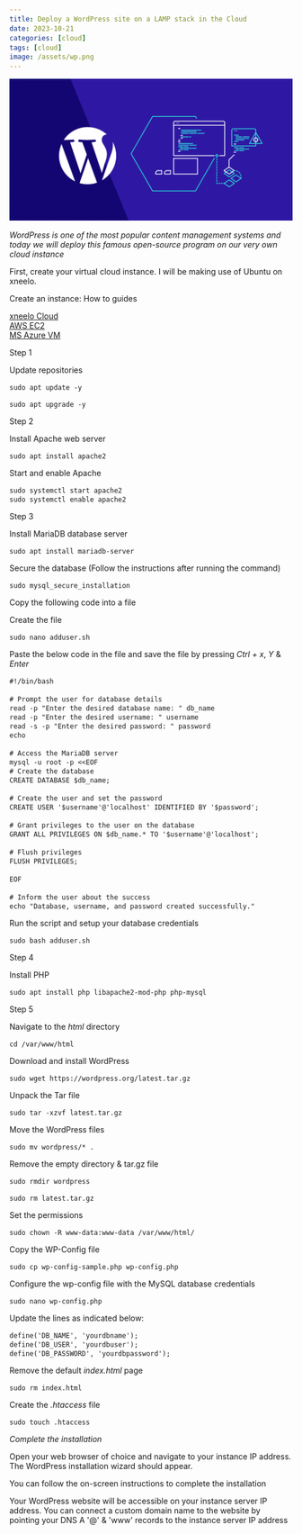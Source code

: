 ```yaml
---
title: Deploy a WordPress site on a LAMP stack in the Cloud
date: 2023-10-21
categories: [cloud]
tags: [cloud]
image: /assets/wp.png
---
```


![WordPress](/assets/wordpress.png)


*WordPress is one of the most popular content management systems and today we will deploy this famous open-source 
program on our very own cloud instance*

First, create your virtual cloud instance. I will be making use of Ubuntu on xneelo.

Create an instance: How to guides

<a href="https://xneelo.co.za/help-centre/cloud/create-an-instance" target="_blank">xneelo Cloud </a>  
<a href="https://docs.aws.amazon.com/efs/latest/ug/gs-step-one-create-ec2-resources.html" target="_blank">AWS EC2 </a>  
  <a href="https://cloud.google.com/compute/docs/instances/create-start-instance" target="_blank">MS Azure VM </a>


Step 1

Update repositories

```
sudo apt update -y
```

```
sudo apt upgrade -y
```


Step 2

Install Apache web server 

```
sudo apt install apache2
```

Start and enable Apache

```
sudo systemctl start apache2
sudo systemctl enable apache2
```

Step 3 

Install MariaDB database server 

```
sudo apt install mariadb-server
```

Secure the database (Follow the instructions after running the command)

```
sudo mysql_secure_installation
```

Copy the following code into a file 

Create the file

```
sudo nano adduser.sh
```

Paste the below code in the file and save the file by pressing *Ctrl + x*, *Y* & *Enter*

```
#!/bin/bash

# Prompt the user for database details
read -p "Enter the desired database name: " db_name
read -p "Enter the desired username: " username
read -s -p "Enter the desired password: " password
echo

# Access the MariaDB server
mysql -u root -p <<EOF
# Create the database
CREATE DATABASE $db_name;

# Create the user and set the password
CREATE USER '$username'@'localhost' IDENTIFIED BY '$password';

# Grant privileges to the user on the database
GRANT ALL PRIVILEGES ON $db_name.* TO '$username'@'localhost';

# Flush privileges
FLUSH PRIVILEGES;

EOF

# Inform the user about the success
echo "Database, username, and password created successfully."
```

Run the script and setup your database credentials 

```
sudo bash adduser.sh
```

Step 4

Install PHP

```
sudo apt install php libapache2-mod-php php-mysql
```

Step 5

Navigate to the *html* directory

```
cd /var/www/html
```

Download and install WordPress

```
sudo wget https://wordpress.org/latest.tar.gz
```

Unpack the Tar file 

```
sudo tar -xzvf latest.tar.gz
```

Move the WordPress files

```
sudo mv wordpress/* .
```

Remove the empty directory & tar.gz file

```
sudo rmdir wordpress
```

```
sudo rm latest.tar.gz
```

Set the permissions 

```
sudo chown -R www-data:www-data /var/www/html/
```

Copy the WP-Config file

```
sudo cp wp-config-sample.php wp-config.php
```

Configure the wp-config file with the MySQL database credentials 

```
sudo nano wp-config.php
```
Update the lines as indicated below:

```
define('DB_NAME', 'yourdbname');
define('DB_USER', 'yourdbuser');
define('DB_PASSWORD', 'yourdbpassword');
```

Remove the default *index.html* page

```
sudo rm index.html
```
Create the *.htaccess* file 

```
sudo touch .htaccess
```


*Complete the installation*

Open your web browser of choice and navigate to your instance IP address. 
The WordPress installation wizard should appear.

You can follow the on-screen instructions to complete the installation

Your WordPress website will be accessible on your instance server IP address. 
You can connect a custom domain name to the website by pointing your 
DNS A '@' & 'www' records to the instance server IP address
